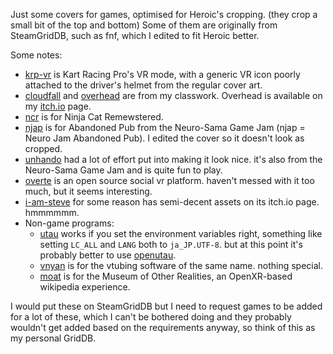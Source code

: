 Just some covers for games, optimised for Heroic's cropping. (they crop a small bit of the top and bottom)
Some of them are originally from SteamGridDB, such as fnf, which I edited to fit Heroic better.

Some notes:
- [krp-vr](krp-vr.png) is Kart Racing Pro's VR mode, with a generic VR icon poorly attached to the driver's helmet from the regular cover art.
- [cloudfall](cloudfall.png) and [overhead](overhead.png) are from my classwork. Overhead is available on my [itch.io](https://cubeegames.itch.io) page.
- [ncr](ncr.png) is for Ninja Cat Remewstered.
- [njap](njap.png) is for Abandoned Pub from the Neuro-Sama Game Jam (njap = Neuro Jam Abandoned Pub). I edited the cover so it doesn't look as cropped.
- [unhando](unhando.png) had a lot of effort put into making it look nice. it's also from the Neuro-Sama Game Jam and is quite fun to play.
- [overte](overte.png) is an open source social vr platform. haven't messed with it too much, but it seems interesting.
- [i-am-steve](i-am-steve.png) for some reason has semi-decent assets on its itch.io page. hmmmmmm.
- Non-game programs:
  - [utau](utau.png) works if you set the environment variables right, something like setting `LC_ALL` and `LANG` both to `ja_JP.UTF-8`. but at this point it's probably better to use [openutau](openutau.png).
  - [vnyan](vnyan.png) is for the vtubing software of the same name. nothing special.
  - [moat](moat.png) is for the Museum of Other Realities, an OpenXR-based wikipedia experience.

I would put these on SteamGridDB but I need to request games to be added for a lot of these, which I can't be bothered doing and they probably wouldn't get added based on the requirements anyway, so think of this as my personal GridDB.
